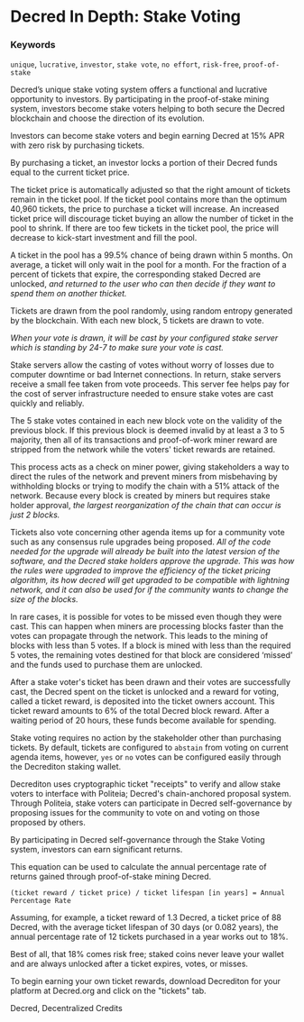 # Decred In Depth: Stake Voting

### Keywords
`unique`, `lucrative`, `investor`, `stake vote`, `no effort`, `risk-free`, `proof-of-stake`

Decred’s unique stake voting system offers a functional and lucrative opportunity to investors. By participating in the proof-of-stake mining system, investors become stake voters helping to both secure the Decred blockchain and choose the direction of its evolution.

Investors can become stake voters and begin earning Decred at 15% APR with zero risk by purchasing tickets.

By purchasing a ticket, an investor locks a portion of their Decred funds equal to the current ticket price.

The ticket price is automatically adjusted so that the right amount of tickets remain in the ticket pool. If the ticket pool contains more than the optimum 40,960 tickets, the price to purchase a ticket will increase. An increased ticket price will discourage ticket buying an allow the number of ticket in the pool to shrink. If there are too few tickets in the ticket pool, the price will decrease to kick-start investment and fill the pool.

A ticket in the pool has a 99.5% chance of being drawn within 5 months. On average, a ticket will only wait in the pool for a month. For the fraction of a percent of tickets that expire, the corresponding staked Decred are unlocked, *and returned to the user who can then decide if they want to spend them on another thicket.*

Tickets are drawn from the pool randomly, using random entropy generated by the blockchain. With each new block, 5 tickets are drawn to vote.

*When your vote is drawn, it will be cast by your configured stake server which is standing by 24-7 to make sure your vote is cast.*

Stake servers allow the casting of votes without worry of losses due to computer downtime or bad Internet connections. In return, stake servers receive a small fee taken from vote proceeds. This server fee helps pay for the cost of server infrastructure needed to ensure stake votes are cast quickly and reliably.

The 5 stake votes contained in each new block vote on the validity of the previous block. If this previous block is deemed invalid by at least a 3 to 5 majority, then all of its transactions and proof-of-work miner reward are stripped from the network while the voters' ticket rewards are retained. 

This process acts as a check on miner power, giving stakeholders a way to direct the rules of the network and prevent miners from misbehaving by withholding blocks or trying to modify the chain with a 51% attack of the network. Because every block is created by miners but requires stake holder approval, *the largest reorganization of the chain that can occur is just 2 blocks.*

Tickets also vote concerning other agenda items up for a community vote such as any consensus rule upgrades being proposed. *All of the code needed for the upgrade will already be built into the latest version of the software, and the Decred stake holders approve the upgrade. This was how the rules were upgraded to improve the efficiency of the ticket pricing algorithm, its how decred will get upgraded to be compatible with lightning network, and it can also be used for if the community wants to change the size of the blocks.*

In rare cases, it is possible for votes to be missed even though they were cast. This can happen when miners are processing blocks faster than the votes can propagate through the network. This leads to the mining of blocks with less than 5 votes. If a block is mined with less than the required 5 votes, the remaining votes destined for that block are considered ‘missed’ and the funds used to purchase them are unlocked.

After a stake voter's ticket has been drawn and their votes are successfully cast, the Decred spent on the ticket is unlocked and a reward for voting, called a ticket reward, is deposited into the ticket owners account. This ticket reward amounts to 6% of the total Decred block reward. After a waiting period of 20 hours, these funds become available for spending.

Stake voting requires no action by the stakeholder other than purchasing tickets. By default, tickets are configured to `abstain` from voting on current agenda items, however, `yes` or `no` votes can be configured easily through the Decrediton staking wallet.

Decrediton uses cryptographic ticket "receipts" to verify and allow stake voters to interface with Politeia; Decred's chain-anchored proposal system. Through Politeia, stake voters can participate in Decred self-governance by proposing issues for the community to vote on and voting on those proposed by others.

By participating in Decred self-governance through the Stake Voting system, investors can earn significant returns.

This equation can be used to calculate the annual percentage rate of returns gained through proof-of-stake mining Decred.

`(ticket reward / ticket price) / ticket lifespan [in years] = Annual Percentage Rate`

Assuming, for example, a ticket reward of 1.3 Decred, a ticket price of 88 Decred, with the average ticket lifespan of 30 days (or 0.082 years), the annual percentage rate of 12 tickets purchased in a year works out to 18%.

Best of all, that 18% comes risk free; staked coins never leave your wallet and are always unlocked after a ticket expires, votes, or misses.

To begin earning your own ticket rewards, download Decrediton for your 
platform at Decred.org and click on the "tickets" tab.

Decred, Decentralized Credits
